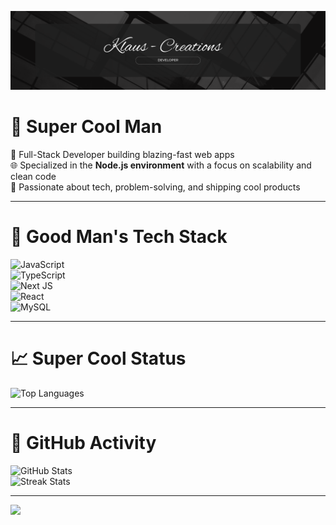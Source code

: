 ![Profile](./public/github.png)

# 💫 Super Cool Man

🚀 Full-Stack Developer building blazing-fast web apps  
🌐 Specialized in the **Node.js environment** with a focus on scalability and clean code  
🎯 Passionate about tech, problem-solving, and shipping cool products  

---

# 🧠 Good Man's Tech Stack

![JavaScript](https://img.shields.io/badge/javascript-%23323330.svg?style=for-the-badge&logo=javascript&logoColor=%23F7DF1E)  
![TypeScript](https://img.shields.io/badge/typescript-%23007ACC.svg?style=for-the-badge&logo=typescript&logoColor=white)  
![Next JS](https://img.shields.io/badge/Next-black?style=for-the-badge&logo=next.js&logoColor=white)  
![React](https://img.shields.io/badge/react-%2320232a.svg?style=for-the-badge&logo=react&logoColor=%2361DAFB)  
![MySQL](https://img.shields.io/badge/mysql-4479A1.svg?style=for-the-badge&logo=mysql&logoColor=white)  

---

# 📈 Super Cool Status

![Top Languages](https://github-readme-stats.vercel.app/api/top-langs/?username=klaus-creations&theme=react&hide_border=false&layout=compact&langs_count=4&hide=css,html)

---

# 🧩 GitHub Activity

![GitHub Stats](https://github-readme-stats.vercel.app/api?username=klaus-creations&theme=react&hide_border=false&include_all_commits=false&count_private=false)  
![Streak Stats](https://nirzak-streak-stats.vercel.app/?user=klaus-creations&theme=react&hide_border=false)

---

[![](https://visitcount.itsvg.in/api?id=klaus-creations&icon=0&color=0)](https://visitcount.itsvg.in)

<!-- Made with ❤️ by Super Cool Man | Powered by GPRM ( https://gprm.itsvg.in ) -->
